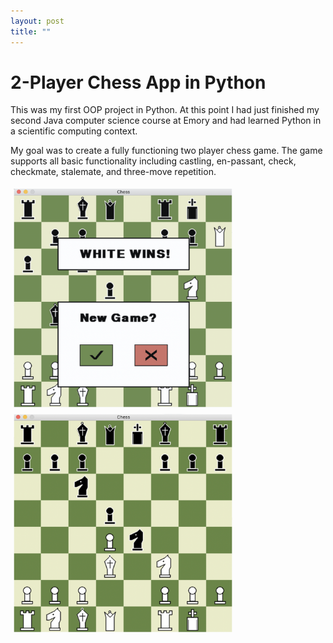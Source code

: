 ```yaml
---
layout: post
title: ""
---
```


<style>
    div {
        overflow:hidden; /*makes it not fall off the end of the page */
    }
</style>

# 2-Player Chess App in Python

This was my first OOP project in Python. At this point I had just finished my second Java computer science course at Emory and had learned Python in a scientific computing context. 

My goal was to create a fully functioning two player chess game. The game supports all basic functionality including castling, en-passant, check, checkmate, stalemate, and three-move repetition.

<img src="./Chess.png" alt="Headshot" style="width:350px;height:350px;margin: 5px 5px 5px 5px;" align="left">
<img src="./Chess2.png" alt="Headshot" style="width:350px;height:350px;margin: 5px 5px 5px 5px;" align="left">


